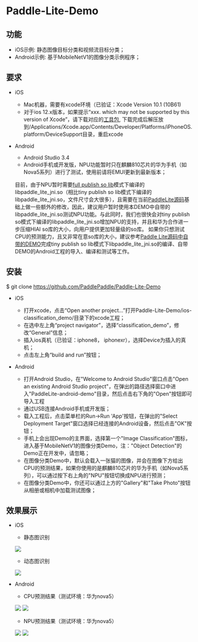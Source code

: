 # Paddle-Lite-Demo


## 功能
* iOS示例: 静态图像目标分类和视频流目标分类；
* Android示例: 基于MobileNetV1的图像分类示例程序；

## 要求

* iOS
    * Mac机器，需要有xcode环境（已验证：Xcode Version 10.1 (10B61)
    * 对于ios 12.x版本，如果提示“xxx.  which may not be supported by this version of Xcode”，请下载对应的[工具包]( https://github.com/iGhibli/iOS-DeviceSupport), 下载完成后解压放到/Applications/Xcode.app/Contents/Developer/Platforms/iPhoneOS.platform/DeviceSupport目录，重启xcode

* Android
    * Android Studio 3.4
    * Android手机或开发版，NPU功能暂时只在麒麟810芯片的华为手机（如Nova5系列）进行了测试，使用前请将EMUI更新到最新版本；
    
    目前，由于NPU暂时需要[full publish so lib](https://github.com/PaddlePaddle/Paddle-Lite/wiki/use_docker_install#%E7%BC%96%E8%AF%91lite)模式下编译的libpaddle_lite_jni.so（相比tiny publish so lib模式下编译的libpaddle_lite_jni.so，文件尺寸会大很多），且需要在当前[PaddleLite源码](https://github.com/PaddlePaddle/Paddle-Lite)基础上做一些额外的修改，因此，建议用户暂时使用本DEMO中自带的libpaddle_lite_jni.so测试NPU功能。与此同时，我们也很快会对tiny publish so模式下编译的libpaddle_lite_jni.so增加NPU的支持，并且和华为合作进一步压缩HIAI so库的大小，向用户提供更加轻量级的so库。
    如果你只想测试CPU的预测能力，且又非常在意so库的大小，建议参考[Paddle Lite源码中自带的DEMO](https://github.com/PaddlePaddle/Paddle-Lite/wiki/demos)完成tiny publish so lib模式下libpaddle_lite_jni.so的编译、自带DEMO的Android工程的导入、编译和测试等工作。


## 安装
$ git clone https://github.com/PaddlePaddle/Paddle-Lite-Demo

* iOS
    * 打开xcode，点击“Open another project…”打开Paddle-Lite-Demo/ios-classification_demo/目录下的xcode工程；
    * 在选中左上角“project navigator”，选择“classification_demo”，修改“General”信息；
    * 插入ios真机（已验证：iphone8， iphonexr），选择Device为插入的真机；
    * 点击左上角“build and run”按钮；

* Android
    * 打开Android Studio，在"Welcome to Android Studio"窗口点击"Open an existing Android Studio project"，在弹出的路径选择窗口中进入"PaddleLite-android-demo"目录，然后点击右下角的"Open"按钮即可导入工程
    * 通过USB连接Android手机或开发版；
    * 载入工程后，点击菜单栏的Run->Run 'App'按钮，在弹出的"Select Deployment Target"窗口选择已经连接的Android设备，然后点击"OK"按钮；
    * 手机上会出现Demo的主界面，选择第一个"Image Classification"图标，进入基于MobileNetV1的图像分类Demo，注："Object Detection"的Demo正在开发中，请忽略；
    * 在图像分类Demo中，默认会载入一张猫的图像，并会在图像下方给出CPU的预测结果，如果你使用的是麒麟810芯片的华为手机（如Nova5系列），可以通过按下右上角的"NPU"按钮切换成NPU进行预测；
    * 在图像分类Demo中，你还可以通过上方的"Gallery"和"Take Photo"按钮从相册或相机中加载测试图像；

## 效果展示

* iOS
    * 静态图识别

    ![](https://raw.githubusercontent.com/PaddlePaddle/Paddle-Lite-Demo/master/doc/ios_static.jpg)

    * 动态图识别

    ![](https://raw.githubusercontent.com/PaddlePaddle/Paddle-Lite-Demo/master/doc/ios_video.jpg)

* Android
    * CPU预测结果（测试环境：华为nova5）

    ![](https://raw.githubusercontent.com/PaddlePaddle/Paddle-Lite-Demo/master/doc/android_cat_cpu.jpg)      ![](https://raw.githubusercontent.com/PaddlePaddle/Paddle-Lite-Demo/master/doc/android_keyboard_cpu.jpg)

    * NPU预测结果（测试环境：华为nova5）

    ![](https://raw.githubusercontent.com/PaddlePaddle/Paddle-Lite-Demo/master/doc/android_cat_npu.jpg)      ![](https://raw.githubusercontent.com/PaddlePaddle/Paddle-Lite-Demo/master/doc/android_keyboard_npu.jpg)
